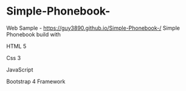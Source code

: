 # Simple-Phonebook-

Web Sample - https://guy3890.github.io/Simple-Phonebook-/
Simple Phonebook build with

HTML 5

Css 3

JavaScript

Bootstrap 4 Framework
